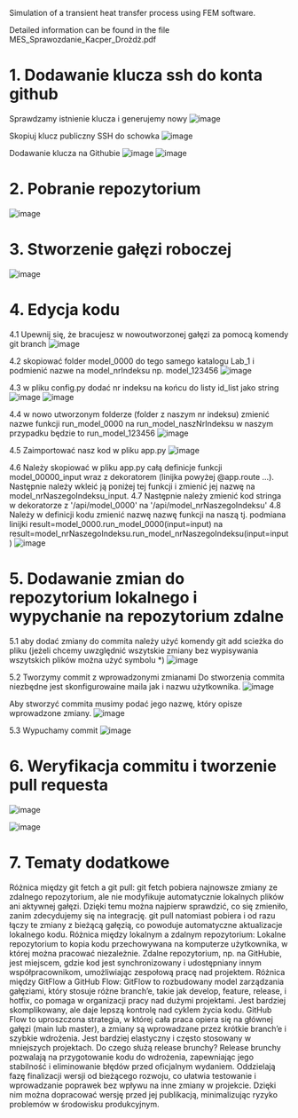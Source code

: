 Simulation of a transient heat transfer process using FEM software. 

Detailed information can be found in the file MES_Sprawozdanie_Kacper_Drożdż.pdf

# 1.	Dodawanie klucza ssh do konta github
Sprawdzamy istnienie klucza i generujemy nowy
![image](https://github.com/user-attachments/assets/3229539c-b72d-47b2-a4a6-8f0389efc0e1)
 
Skopiuj klucz publiczny SSH do schowka
![image](https://github.com/user-attachments/assets/b33b0e83-e332-4824-9fbd-4242f46b1914)

Dodawanie klucza na Githubie
 ![image](https://github.com/user-attachments/assets/e6507a3b-4732-4036-9f4b-1f2a94b4e9b1)
![image](https://github.com/user-attachments/assets/e564512a-5a9f-4f98-b900-af813ad7f9fe)

 
# 2.	Pobranie repozytorium
 ![image](https://github.com/user-attachments/assets/e3a283b1-d1d2-452b-8524-aae859b9b936)

# 3.	Stworzenie gałęzi roboczej
 ![image](https://github.com/user-attachments/assets/aef91b19-bda7-4b24-8eb5-9008e105ee15)

# 4.	Edycja kodu
4.1 Upewnij się, że bracujesz w nowoutworzonej gałęzi za pomocą komendy git branch
 ![image](https://github.com/user-attachments/assets/fed3d3cd-f73d-425d-9830-a640b7581b3c)

4.2 skopiować folder model_0000 do tego samego katalogu Lab_1 i podmienić nazwe na model_nrIndeksu np. model_123456
 ![image](https://github.com/user-attachments/assets/533316a3-ac05-46d7-b09e-f2b59174e083)

4.3 w pliku config.py dodać nr indeksu na końcu do listy id_list jako string
![image](https://github.com/user-attachments/assets/6c91c53a-0abf-4214-8002-2dbede3d7c32)
![image](https://github.com/user-attachments/assets/47ea2d18-4cc8-4c00-bd59-412bee90b1c4)

4.4 w nowo utworzonym folderze (folder z naszym nr indeksu) zmienić nazwe funkcji run_model_0000 na run_model_naszNrIndeksu w naszym przypadku będzie to run_model_123456
 ![image](https://github.com/user-attachments/assets/3f9359ac-6283-43f6-8017-73679e4258a5)

4.5 Zaimportować nasz kod w pliku app.py
 ![image](https://github.com/user-attachments/assets/e52964dd-e5a1-48d3-8914-e9249a21764e)

4.6 Należy skopiować w pliku app.py całą definicje funkcji model_00000_input wraz z dekoratorem (linijka powyżej @app.route ...). Następnie należy wkleić ją poniżej tej funkcji i zmienić jej nazwę na model_nrNaszegoIndeksu_input.
4.7 Następnie należy zmienić kod stringa w dekoratorze z '/api/model_0000' na '/api/model_nrNaszegoIndeksu'
4.8 Należy w definicji kodu zmienić nazwę nazwę funkcji na naszą tj. podmiana linijki result=model_0000.run_model_0000(input=input) na result=model_nrNaszegoIndeksu.run_model_nrNaszegoIndeksu(input=input)
 ![image](https://github.com/user-attachments/assets/553b6e96-0597-4cd1-84ef-0b5559c567d4)

# 5.	Dodawanie zmian do repozytorium lokalnego i wypychanie na repozytorium zdalne
5.1 aby dodać zmiany do commita należy użyć komendy git add scieżka do pliku (jeżeli chcemy uwzględnić wszytskie zmiany bez wypisywania wszytskich plików można użyć symbolu *)
 ![image](https://github.com/user-attachments/assets/40bbb65e-7047-47ac-870b-13271f18d1d2)

5.2 Tworzymy commit z wprowadzonymi zmianami
Do stworzenia commita niezbędne jest skonfigurowaine maila jak i nazwu użytkownika.
 ![image](https://github.com/user-attachments/assets/101ec1e8-d6f9-4735-87ea-138e21add5ae)

Aby stworzyć commita musimy podać jego nazwę, który opisze wprowadzone zmiany. 
 ![image](https://github.com/user-attachments/assets/8e37e2b5-907a-47f7-a24a-dd34f4c0ee9d)

5.3 Wypuchamy commit
 ![image](https://github.com/user-attachments/assets/63e027d0-53a8-4770-a3b0-ac2288a809e4)

# 6.	Weryfikacja commitu i tworzenie pull requesta
 ![image](https://github.com/user-attachments/assets/ee3e1941-5a00-4700-9d39-6072b44c943f)

 ![image](https://github.com/user-attachments/assets/83f370a4-3856-4555-9e90-266cc70b52df)


# 7.	Tematy dodatkowe
Różnica między git fetch a git pull:
git fetch pobiera najnowsze zmiany ze zdalnego repozytorium, ale nie modyfikuje automatycznie lokalnych plików ani aktywnej gałęzi. Dzięki temu można najpierw sprawdzić, co się zmieniło, zanim zdecydujemy się na integrację.
git pull natomiast pobiera i od razu łączy te zmiany z bieżącą gałęzią, co powoduje automatyczne aktualizacje lokalnego kodu.
Różnica między lokalnym a zdalnym repozytorium:
Lokalne repozytorium to kopia kodu przechowywana na komputerze użytkownika, w której można pracować niezależnie.
Zdalne repozytorium, np. na GitHubie, jest miejscem, gdzie kod jest synchronizowany i udostępniany innym współpracownikom, umożliwiając zespołową pracę nad projektem.
Różnica między GitFlow a GitHub Flow:
GitFlow to rozbudowany model zarządzania gałęziami, który stosuje różne branch’e, takie jak develop, feature, release, i hotfix, co pomaga w organizacji pracy nad dużymi projektami. Jest bardziej skomplikowany, ale daje lepszą kontrolę nad cyklem życia kodu.
GitHub Flow to uproszczona strategia, w której cała praca opiera się na głównej gałęzi (main lub master), a zmiany są wprowadzane przez krótkie branch’e i szybkie wdrożenia. Jest bardziej elastyczny i często stosowany w mniejszych projektach.
Do czego służą release brunchy?
Release brunchy pozwalają na przygotowanie kodu do wdrożenia, zapewniając jego stabilność i eliminowanie błędów przed oficjalnym wydaniem. Oddzielają fazę finalizacji wersji od bieżącego rozwoju, co ułatwia testowanie i wprowadzanie poprawek bez wpływu na inne zmiany w projekcie. Dzięki nim można dopracować wersję przed jej publikacją, minimalizując ryzyko problemów w środowisku produkcyjnym.

